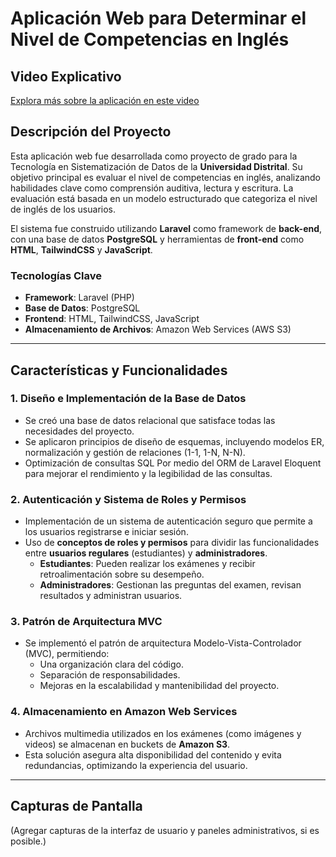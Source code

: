 
# Aplicación Web para Determinar el Nivel de Competencias en Inglés

## Video Explicativo
[Explora más sobre la aplicación en este video](https://www.youtube.com/watch?v=YmiHvIWOZ-Q)

## Descripción del Proyecto

Esta aplicación web fue desarrollada como proyecto de grado para la Tecnología en Sistematización de Datos de la **Universidad Distrital**. Su objetivo principal es evaluar el nivel de competencias en inglés, analizando habilidades clave como comprensión auditiva, lectura y escritura. La evaluación está basada en un modelo estructurado que categoriza el nivel de inglés de los usuarios.

El sistema fue construido utilizando **Laravel** como framework de **back-end**, con una base de datos **PostgreSQL** y herramientas de **front-end** como **HTML**, **TailwindCSS** y **JavaScript**.

### Tecnologías Clave
- **Framework**: Laravel (PHP)
- **Base de Datos**: PostgreSQL
- **Frontend**: HTML, TailwindCSS, JavaScript
- **Almacenamiento de Archivos**: Amazon Web Services (AWS S3)

---

## Características y Funcionalidades

### 1. Diseño e Implementación de la Base de Datos
- Se creó una base de datos relacional que satisface todas las necesidades del proyecto.
- Se aplicaron principios de diseño de esquemas, incluyendo modelos ER, normalización y gestión de relaciones (1-1, 1-N, N-N).
- Optimización de consultas SQL Por medio del ORM de Laravel Eloquent para mejorar el rendimiento y la legibilidad de las consultas.

### 2. Autenticación y Sistema de Roles y Permisos
- Implementación de un sistema de autenticación seguro que permite a los usuarios registrarse e iniciar sesión.
- Uso de **conceptos de roles y permisos** para dividir las funcionalidades entre **usuarios regulares** (estudiantes) y **administradores**.
  - **Estudiantes**: Pueden realizar los exámenes y recibir retroalimentación sobre su desempeño.
  - **Administradores**: Gestionan las preguntas del examen, revisan resultados y administran usuarios.

### 3. Patrón de Arquitectura MVC
- Se implementó el patrón de arquitectura Modelo-Vista-Controlador (MVC), permitiendo:
  - Una organización clara del código.
  - Separación de responsabilidades.
  - Mejoras en la escalabilidad y mantenibilidad del proyecto.

### 4. Almacenamiento en Amazon Web Services
- Archivos multimedia utilizados en los exámenes (como imágenes y videos) se almacenan en buckets de **Amazon S3**.
- Esta solución asegura alta disponibilidad del contenido y evita redundancias, optimizando la experiencia del usuario.

---

## Capturas de Pantalla
(Agregar capturas de la interfaz de usuario y paneles administrativos, si es posible.)


